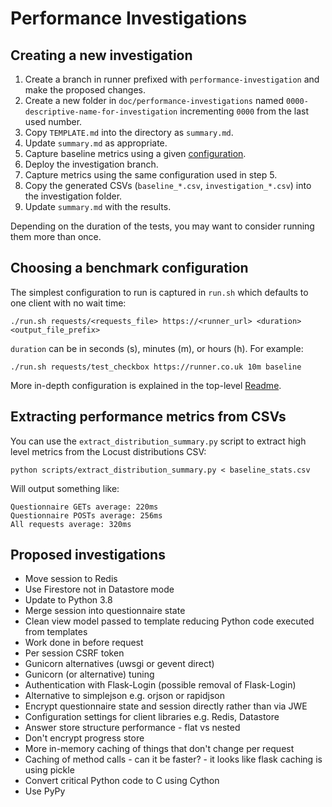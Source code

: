 # Performance Investigations

## Creating a new investigation

1. Create a branch in runner prefixed with `performance-investigation` and make the proposed changes.
1. Create a new folder in `doc/performance-investigations` named `0000-descriptive-name-for-investigation` incrementing `0000` from the last used number.
1. Copy `TEMPLATE.md` into the directory as `summary.md`.
1. Update `summary.md` as appropriate.
1. Capture baseline metrics using a given [configuration](#choosing-a-benchmark-configuration).
1. Deploy the investigation branch.
1. Capture metrics using the same configuration used in step 5.
1. Copy the generated CSVs (`baseline_*.csv`, `investigation_*.csv`) into the investigation folder.
1. Update `summary.md` with the results.

Depending on the duration of the tests, you may want to consider running them more than once.

## Choosing a benchmark configuration

The simplest configuration to run is captured in `run.sh` which defaults to one client with no wait time:

```
./run.sh requests/<requests_file> https://<runner_url> <duration> <output_file_prefix>
```

`duration` can be in seconds (s), minutes (m), or hours (h). For example:

```
./run.sh requests/test_checkbox https://runner.co.uk 10m baseline
```

More in-depth configuration is explained in the top-level [Readme](/README.md).

## Extracting performance metrics from CSVs

You can use the `extract_distribution_summary.py` script to extract high level metrics from the Locust distributions CSV:

```
python scripts/extract_distribution_summary.py < baseline_stats.csv
```

Will output something like:

```
Questionnaire GETs average: 220ms
Questionnaire POSTs average: 256ms
All requests average: 320ms
```

## Proposed investigations

- Move session to Redis
- Use Firestore not in Datastore mode
- Update to Python 3.8
- Merge session into questionnaire state
- Clean view model passed to template reducing Python code executed from templates
- Work done in before request
- Per session CSRF token
- Gunicorn alternatives (uwsgi or gevent direct)
- Gunicorn (or alternative) tuning
- Authentication with Flask-Login (possible removal of Flask-Login)
- Alternative to simplejson e.g. orjson or rapidjson
- Encrypt questionnaire state and session directly rather than via JWE
- Configuration settings for client libraries e.g. Redis, Datastore
- Answer store structure performance - flat vs nested
- Don't encrypt progress store
- More in-memory caching of things that don't change per request
- Caching of method calls - can it be faster? - it looks like flask caching is using pickle
- Convert critical Python code to C using Cython
- Use PyPy